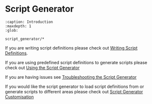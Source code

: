 # Script Generator

```{toctree}
:caption: Introduction
:maxdepth: 1
:glob:

script_generator/*
```

If you are writing script definitions please check out [Writing Script Definitions](script_generator/Writing-Script-Definitions).

If you are using predefined script definitions to generate scripts please check out [Using the Script Generator](script_generator/Using-the-Script-Generator)

If you are having issues see [Troubleshooting the Script Generator](script_generator/Troubleshooting-the-Script-Generator)

If you would like the script generator to load script definitions from or generate scripts to different areas please check out [Script Generator Customisation](script_generator/Script-Generator-Customisation)